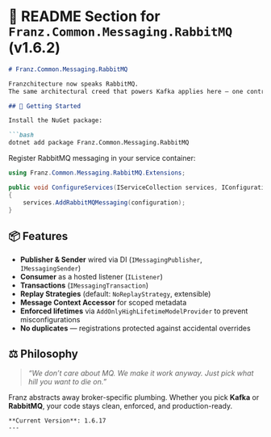 ﻿# 📝 **README Section for `Franz.Common.Messaging.RabbitMQ` (v1.6.2)**

````markdown
# Franz.Common.Messaging.RabbitMQ

Franzchitecture now speaks RabbitMQ.  
The same architectural creed that powers Kafka applies here — one contract, one pipeline, zero spaghetti.

## 🚀 Getting Started

Install the NuGet package:

```bash
dotnet add package Franz.Common.Messaging.RabbitMQ
````

Register RabbitMQ messaging in your service container:

```csharp
using Franz.Common.Messaging.RabbitMQ.Extensions;

public void ConfigureServices(IServiceCollection services, IConfiguration configuration)
{
    services.AddRabbitMQMessaging(configuration);
}
```

## 📦 Features

* **Publisher & Sender** wired via DI (`IMessagingPublisher`, `IMessagingSender`)
* **Consumer** as a hosted listener (`IListener`)
* **Transactions** (`IMessagingTransaction`)
* **Replay Strategies** (default: `NoReplayStrategy`, extensible)
* **Message Context Accessor** for scoped metadata
* **Enforced lifetimes** via `AddOnlyHighLifetimeModelProvider` to prevent misconfigurations
* **No duplicates** — registrations protected against accidental overrides

## ⚖️ Philosophy

> *“We don’t care about MQ. We make it work anyway.
> Just pick what hill you want to die on.”*

Franz abstracts away broker-specific plumbing. Whether you pick **Kafka** or **RabbitMQ**,
your code stays clean, enforced, and production-ready.

````
**Current Version**: 1.6.17
---
